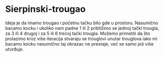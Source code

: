 # Sierpinski-trougao
Ideja je da imamo trougao i početnu tačku bilo gde u prostoru. Nasumično bacamo kocku
i ukoliko nam padne 1 ili 2 približimo se jednoj tački trougla, za 3 ili 4 drugoj
i za 5 ili 6 trećoj tački trougla. Možemo primetiti da što prolazimo kroz više iteracija
stvaraju se trouglovi unutar trouglova iako mi bacamo kocku nasumično taj obrazac ne prestaje,
već se samo još više utvrđuje.
